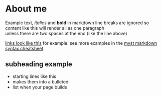 # About me


Example text, *italics* and **bold**
in markdown line breaks are ignored
so content like this will render all as one paragraph  
unless there are two spaces at the end (like the line above)

[links look like this](with/the/url/here) for example: see more examples in the [myst markdown syntax cheatsheet](https://jupyterbook.org/en/stable/reference/cheatsheet.html)

## subheading example

- starting lines like this
- makes them into a bulleted 
- list when your page builds

